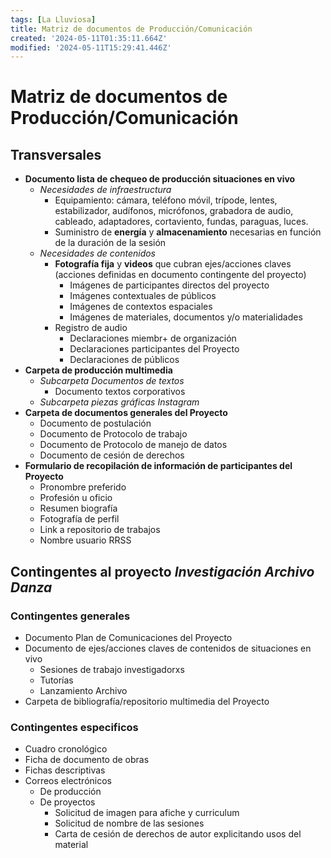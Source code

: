 ```yaml
---
tags: [La Lluviosa]
title: Matriz de documentos de Producción/Comunicación
created: '2024-05-11T01:35:11.664Z'
modified: '2024-05-11T15:29:41.446Z'
---
```


# Matriz de documentos de Producción/Comunicación

## Transversales 
- __Documento lista de chequeo de producción situaciones en vivo__
  - _Necesidades de infraestructura_
    - Equipamiento: cámara, teléfono móvil, trípode, lentes, estabilizador, audífonos, micrófonos, grabadora de audio, cableado, adaptadores, cortaviento, fundas, paraguas, luces.
    - Suministro de __energía__ y __almacenamiento__ necesarias en función de la duración de la sesión
  - _Necesidades de contenidos_
    - __Fotografía fija__ y __videos__ que cubran ejes/acciones claves (acciones definidas en documento contingente del proyecto)
      - Imágenes de participantes directos del proyecto
      - Imágenes contextuales de públicos
      - Imágenes de contextos espaciales
      - Imágenes de materiales, documentos y/o materialidades
    - Registro de audio
      - Declaraciones miembr+ de organización
      - Declaraciones participantes del Proyecto
      - Declaraciones de públicos
- __Carpeta de producción multimedia__
  - _Subcarpeta Documentos de textos_
    - Documento textos corporativos
  - _Subcarpeta piezas gráficas Instagram_
- __Carpeta de documentos generales del Proyecto__
  - Documento de postulación
  - Documento de Protocolo de trabajo
  - Documento de Protocolo de manejo de datos
  - Documento de cesión de derechos
- __Formulario de recopilación de información de participantes del Proyecto__
  - Pronombre preferido
  - Profesión u oficio
  - Resumen biografía
  - Fotografía de perfil
  - Link a repositorio de trabajos
  - Nombre usuario RRSS

## Contingentes al proyecto _Investigación Archivo Danza_ 

### Contingentes generales
- Documento Plan de Comunicaciones del Proyecto
- Documento de ejes/acciones claves de contenidos de situaciones en vivo
  - Sesiones de trabajo investigadorxs
  - Tutorías 
  - Lanzamiento Archivo
- Carpeta de bibliografía/repositorio multimedia del Proyecto

### Contingentes especificos
- Cuadro cronológico
- Ficha de documento de obras
- Fichas descriptivas
- Correos electrónicos
  - De producción
  - De proyectos
    - Solicitud de imagen para afiche y curriculum
    - Solicitud de nombre de las sesiones
    - Carta de cesión de derechos de autor explicitando usos del material


